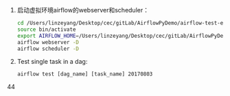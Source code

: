 1. 启动虚拟环境airflow的webserver和scheduler：

   ```bash
   cd /Users/linzeyang/Desktop/cec/gitLab/AirflowPyDemo/airflow-test-env/
   source bin/activate
   export AIRFLOW_HOME=/Users/linzeyang/Desktop/cec/gitLab/AirflowPyDemo/airflow-test-env/airflow_home
   airflow webserver -D
   airflow scheduler -D
   ```


3. Test single task in a dag:

   ```
   airflow test [dag_name] [task_name] 20170803
   ```
   
44

   